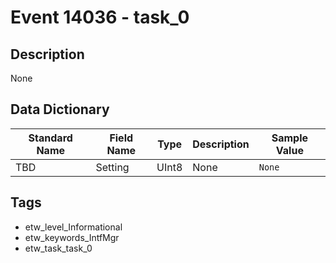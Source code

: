 # Event 14036 - task_0

## Description
None

## Data Dictionary
|Standard Name|Field Name|Type|Description|Sample Value|
|---|---|---|---|---|
|TBD|Setting|UInt8|None|`None`|

## Tags
* etw_level_Informational
* etw_keywords_IntfMgr
* etw_task_task_0